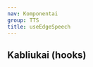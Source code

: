 ```yaml
---
nav: Komponentai
group: TTS
title: useEdgeSpeech
---
```


## Kabliukai (hooks)

<code src="./demos/index.tsx" nopadding></code>
